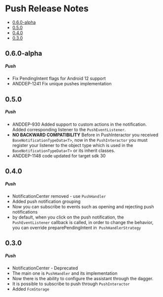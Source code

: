 # Push Release Notes

- [0.6.0-alpha](#060-alpha)
- [0.5.0](#050)
- [0.4.0](#040)
- [0.3.0](#030)

## 0.6.0-alpha
##### Push
* Fix PendingIntent flags for Android 12 support
* ANDDEP-1241 Fix unique pushes implementation
## 0.5.0
##### Push
* ANDDEP-930 Added support to custom actions in the notification. Added corresponding listener to the `PushEventListener`.
* **NO BACKWARD COMPATIBILITY** Before in PushInteractor you received `BaseNotificationTypeData<T>`, now in the `PushInteractor` you must register your listener to the object type which is used in the `BaseNotificationTypeData<T>` or its inherit classes.
* ANDDEP-1148 code updated for target sdk 30
## 0.4.0
##### Push
* NotificationCenter removed - use `PushHandler`
* Added push notification grouping
* Now you can subscribe to events such as opening and rejecting push notifications
* by default, when you click on the push notification, the `PushEventListener` callback is called, in order to change the behavior, you can override preparePendingIntent in` PushHandlerStrategy`
## 0.3.0
##### Push
* NotificationCenter - Deprecated
* The main one is `PushHandler` and its implementation
* Now there is the ability to configure the assistant through the dagger.
* It is possible to subscribe to push through `PushInteractor`
* Added `FcmStorage`